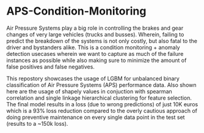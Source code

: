 # APS-Condition-Monitoring
Air Pressure Systems play a big role in controlling the brakes and gear changes of very large vehicles (trucks and busses). Wherein, failing to predict the breakdown of the systems is not only costly, but also fatal to the driver and bystanders alike. This is a condition monitoring + anomaly detection usecases wherein we want to capture as much of the failure instances as possible while also making sure to minimize the amount of false positives and false negatives. 

This repostory showcases the usage of LGBM for unbalanced binary classification of Air Pressure Systems (APS) performance data. Also shown here are the usage of shapely values in conjuction with spearman correlation and single linkage hierarchical clustering for feature selection. The final model results in a loss (due to wrong predictions) of just 10K euros which is a 93% loss reduction compared to the overly cautious approach of doing preventive maintenance on every single data point in the test set (results to a ~150k loss).
